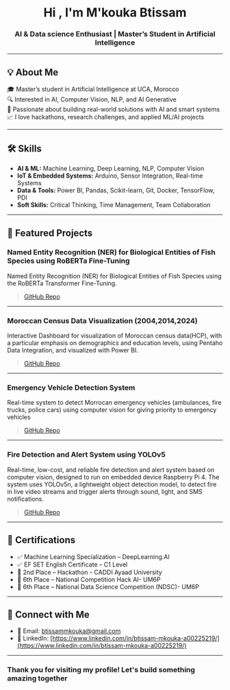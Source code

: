 <h1 align="center">Hi , I'm M'kouka Btissam</h1>
<h3 align="center">AI & Data science Enthusiast | Master’s Student in Artificial Intelligence</h3>

---

## 💡 About Me

🎓 Master’s student in Artificial Intelligence at UCA, Morocco  
🔍 Interested in AI, Computer Vision, NLP, and AI Generative      
🧠 Passionate about building real-world solutions with AI and smart systems    
📈 I love hackathons, research challenges, and applied ML/AI projects   

---

## 🛠️ Skills

- **AI & ML:** Machine Learning, Deep Learning, NLP, Computer Vision  
- **IoT & Embedded Systems:** Arduino, Sensor Integration, Real-time Systems  
- **Data & Tools:** Power BI, Pandas, Scikit-learn, Git, Docker, TensorFlow, PDI  
- **Soft Skills:** Critical Thinking, Time Management, Team Collaboration

---

## 📂 Featured Projects

### Named Entity Recognition (NER) for Biological Entities of Fish Species using RoBERTa Fine-Tuning
Named Entity Recognition (NER) for Biological Entities of Fish Species using the RoBERTa Transformer Fine-Tuning.

> [GitHub Repo](https://github.com/btissammkouka/NER-Roberta-Bio)

---

### Moroccan Census Data Visualization (2004,2014,2024)
Interactive Dashboard for visualization of Moroccan census data(HCP), with a particular emphasis on demographics and education levels, using Pentaho Data Integration, and visualized with Power BI.

> [GitHub Repo](https://github.com/btissammkouka/Moroccan-census)

---

### Emergency Vehicle Detection System
Real-time system to detect Morrocan emergency vehicles (ambulances, fire trucks, police cars) using computer vision for giving priority to emergency vehicles

> [GitHub Repo](https://github.com/btissammkouka/Emergency-vehicles-detection)

---

### Fire Detection and Alert System using YOLOv5
Real-time, low-cost, and reliable fire detection and alert system based on computer vision, designed to run on embedded device Raspberry Pi 4. The system uses YOLOv5n, a lightweight object detection model, to detect fire in live video streams and trigger alerts through sound, light, and SMS notifications.

> [GitHub Repo](https://github.com/btissammkouka/Fire-detection)


---

## 📜 Certifications

- ✅ Machine Learning Specialization – DeepLearning.AI
- ✅ EF SET English Certificate – C1 Level
- 🏅 2nd Place – Hackathon - CADDI Ayaad University
- 🏅 6th Place – National Competition Hack AI- UM6P
- 🏅 6th Place – National Data Science Competition (NDSC)- UM6P 


---

## 🔗 Connect with Me

- 📧 Email: btissammkouka@gmail.com  
- 💼 LinkedIn: [https://www.linkedin.com/in/btissam-mkouka-a00225219/](https://www.linkedin.com/in/btissam-mkouka-a00225219/)  

---

### Thank you for visiting my profile! Let's build something amazing together 
